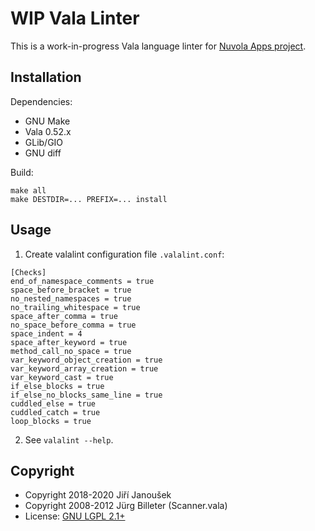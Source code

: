 WIP Vala Linter
===============

This is a work-in-progress Vala language linter for [Nuvola Apps project](https://github.com/tiliado/nuvolaruntime).

Installation
------------

Dependencies:

  - GNU Make
  - Vala 0.52.x
  - GLib/GIO
  - GNU diff

Build:

    make all
    make DESTDIR=... PREFIX=... install


Usage
-----

1. Create valalint configuration file `.valalint.conf`:

```
[Checks]
end_of_namespace_comments = true
space_before_bracket = true
no_nested_namespaces = true
no_trailing_whitespace = true
space_after_comma = true
no_space_before_comma = true
space_indent = 4
space_after_keyword = true
method_call_no_space = true
var_keyword_object_creation = true
var_keyword_array_creation = true
var_keyword_cast = true
if_else_blocks = true
if_else_no_blocks_same_line = true
cuddled_else = true
cuddled_catch = true
loop_blocks = true
```

2. See `valalint --help`.

Copyright
---------

  - Copyright 2018-2020 Jiří Janoušek
  - Copyright 2008-2012 Jürg Billeter (Scanner.vala)
  - License: [GNU LGPL 2.1+](./LICENSE)
